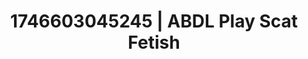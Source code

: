 ---
categories:
- AI-generated
- Eye contact kink
- Slow burn erotica
- Self-pleasure
- Erotic silhouette
- ASMR
- Flirty smirk
- Cosplay
image: /assets/images/1746603045245.jpg
layout: post
seo:
  description: Featured content with premium ABDL Play, Scat Fetish. HD images available.
  keywords: ABDL Play, Scat Fetish
  og_image: /assets/images/1746603045245.jpg
  schema_type: VisualArtwork
tags:
- ABDL Play
- '#1746603045245'
- Scat Fetish
title: 1746603045245 | ABDL Play Scat Fetish
---